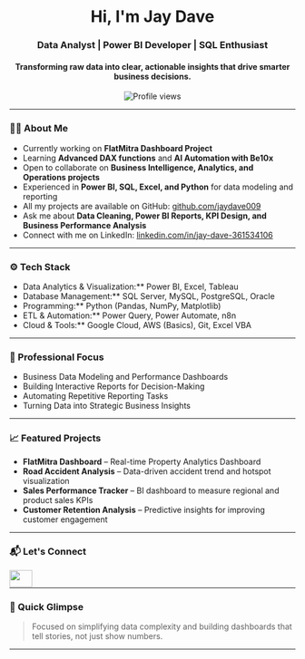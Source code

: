 <h1 align="center">Hi, I'm Jay Dave</h1>
<h3 align="center">Data Analyst | Power BI Developer | SQL Enthusiast</h3>
<h4 align="center">Transforming raw data into clear, actionable insights that drive smarter business decisions.</h4>

<p align="center">
  <img src="https://komarev.com/ghpvc/?username=jaydave009&label=Profile%20Views&color=0e75b6&style=flat" alt="Profile views" />
</p>

---

### 👨‍💻 About Me
- Currently working on **FlatMitra Dashboard Project**
- Learning **Advanced DAX functions** and **AI Automation with Be10x**
- Open to collaborate on **Business Intelligence, Analytics, and Operations projects**
- Experienced in **Power BI, SQL, Excel, and Python** for data modeling and reporting
- All my projects are available on GitHub: [github.com/jaydave009](https://github.com/jaydave009)
- Ask me about **Data Cleaning, Power BI Reports, KPI Design, and Business Performance Analysis**
- Connect with me on LinkedIn: [linkedin.com/in/jay-dave-361534106](https://www.linkedin.com/in/jay-dave-361534106)

---

### ⚙️ Tech Stack
- Data Analytics & Visualization:** Power BI, Excel, Tableau
- Database Management:** SQL Server, MySQL, PostgreSQL, Oracle
- Programming:** Python (Pandas, NumPy, Matplotlib)
- ETL & Automation:** Power Query, Power Automate, n8n
- Cloud & Tools:** Google Cloud, AWS (Basics), Git, Excel VBA

---

### 🧭 Professional Focus
- Business Data Modeling and Performance Dashboards  
- Building Interactive Reports for Decision-Making  
- Automating Repetitive Reporting Tasks  
- Turning Data into Strategic Business Insights

---

### 📈 Featured Projects
- **FlatMitra Dashboard** – Real-time Property Analytics Dashboard  
- **Road Accident Analysis** – Data-driven accident trend and hotspot visualization  
- **Sales Performance Tracker** – BI dashboard to measure regional and product sales KPIs  
- **Customer Retention Analysis** – Predictive insights for improving customer engagement  

---

### 📬 Let's Connect
<a href="https://linkedin.com/in/jay-dave-361534106" target="_blank">
  <img align="left" src="https://raw.githubusercontent.com/rahuldkjain/github-profile-readme-generator/master/src/images/icons/Social/linked-in-alt.svg" height="30" width="40" />
</a>
<br>

---

### 🎯 Quick Glimpse
> Focused on simplifying data complexity and building dashboards that tell stories, not just show numbers.

---

